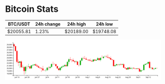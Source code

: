 # Bitcoin Stats

BTC/USDT|24h change|24h high|24h low|
|---|---|---|---|
|$20055.81|1.23%|$20189.00|$19748.08|

<img src="./chart.svg">
